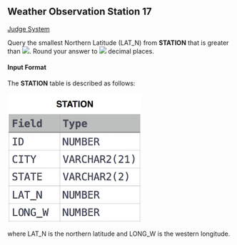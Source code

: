 ## Weather Observation Station 17

[Judge System](https://www.hackerrank.com/challenges/weather-observation-station-17/problem)

Query the smallest Northern Latitude (LAT_N) from **STATION** that is greater than <img src="https://latex.codecogs.com/svg.latex?\Large&space;38.7780">. Round your answer to <img src="https://latex.codecogs.com/svg.latex?\Large&space;4"> decimal places.

#### Input Format

The **STATION** table is described as follows:

![](https://github.com/andy489/Database/blob/master/assets/Weather%20Observation%20Station%201.jpg)

where LAT_N is the northern latitude and LONG_W is the western longitude.
